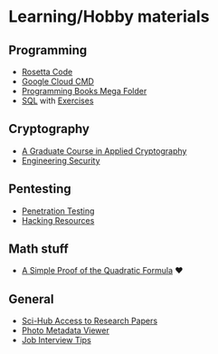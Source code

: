 # Learning/Hobby materials

## Programming

- [Rosetta Code](http://rosettacode.org/wiki/Rosetta_Code)
- [Google Cloud CMD](https://shell.cloud.google.com/)
- [Programming Books Mega Folder](https://mega.nz/folder/zGJT1QQQ#O-8yiH845GN26ajAvkoLkA)
- [SQL](https://github.com/dahlia/awesome-sqlalchemy#readme) with [Exercises](https://github.com/XD-DENG/SQL-exercise)

## Cryptography

- [A Graduate Course in Applied Cryptography](https://crypto.stanford.edu/~dabo/cryptobook/draft_0_3.pdf)
- [Engineering Security](https://www.cs.auckland.ac.nz/~pgut001/pubs/book.pdf)

## Pentesting

- [Penetration Testing](https://github.com/SundownDEV/hacker-roadmap)
- [Hacking Resources](https://github.com/vitalysim/Awesome-Hacking-Resources)

## Math stuff

- [A Simple Proof of the Quadratic Formula](https://arxiv.org/pdf/1910.06709v1.pdf) :heart:

## General

- [Sci-Hub Access to Research Papers](https://sci-hub.se)
- [Photo Metadata Viewer](http://exif.regex.info/exif.cgi)
- [Job Interview Tips](https://github.com/jwasham/coding-interview-university)
